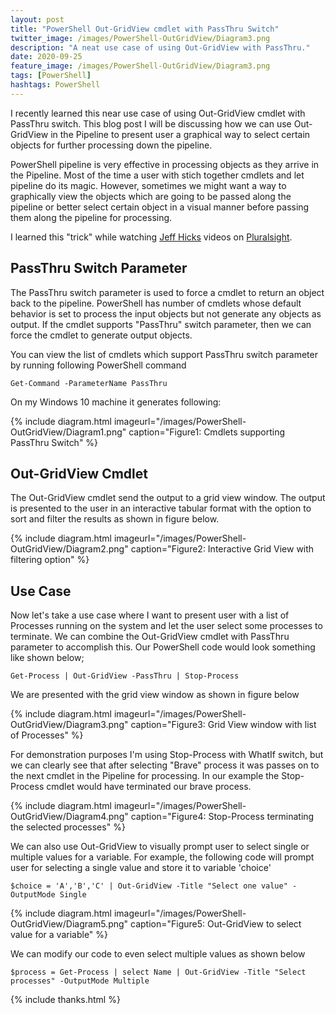 ```yaml
---
layout: post
title: "PowerShell Out-GridView cmdlet with PassThru Switch"
twitter_image: /images/PowerShell-OutGridView/Diagram3.png
description: "A neat use case of using Out-GridView with PassThru."
date: 2020-09-25
feature_image: /images/PowerShell-OutGridView/Diagram3.png
tags: [PowerShell]
hashtags: PowerShell
---
```

I recently learned this near use case of using Out-GridView cmdlet with PassThru switch. This blog post I will be discussing how we can use Out-GridView in the Pipeline to present user a graphical way to select certain objects for further processing down the pipeline.
<!--more-->

PowerShell pipeline is very effective in processing objects as they arrive in the Pipeline. Most of the time a user with stich together cmdlets and let pipeline do its magic. However, sometimes we might want a way to graphically view the objects which are going to be passed along the pipeline or better select certain object in a visual manner before passing them along the pipeline for processing.

I learned this "trick" while watching [Jeff Hicks](https://twitter.com/JeffHicks) videos on [Pluralsight](https://pluralsight.com).

## PassThru Switch Parameter
The PassThru switch parameter is used to force a cmdlet to return an object back to the pipeline. PowerShell has number of cmdlets whose default behavior is set to process the input objects but not generate any objects as output. If the cmdlet supports "PassThru" switch parameter, then we can force the cmdlet to generate output objects.

You can view the list of cmdlets which support PassThru switch parameter by running following PowerShell command
```
Get-Command -ParameterName PassThru
```
On my Windows 10 machine it generates following:

{% include diagram.html imageurl="/images/PowerShell-OutGridView/Diagram1.png" caption="Figure1: Cmdlets supporting PassThru Switch" %}

## Out-GridView Cmdlet

The Out-GridView cmdlet send the output to a grid view window. The output is presented to the user in an interactive tabular format with the option to sort and filter the results as shown in figure below.

{% include diagram.html imageurl="/images/PowerShell-OutGridView/Diagram2.png" caption="Figure2: Interactive Grid View with filtering option" %}

## Use Case

Now let's take a use case where I want to present user with a list of Processes running on the system and let the user select some processes to terminate. We can combine the Out-GridView cmdlet with PassThru parameter to accomplish this.
Our PowerShell code would look something like shown below; 

```
Get-Process | Out-GridView -PassThru | Stop-Process
```
We are presented with the grid view window as shown in figure below

{% include diagram.html imageurl="/images/PowerShell-OutGridView/Diagram3.png" caption="Figure3: Grid View window with list of Processes" %}

For demonstration purposes I'm using Stop-Process with WhatIf switch, but we can clearly see that after selecting "Brave" process it was passes on to the next cmdlet in the Pipeline for processing. In our example the Stop-Process cmdlet would have terminated our brave process.

{% include diagram.html imageurl="/images/PowerShell-OutGridView/Diagram4.png" caption="Figure4: Stop-Process terminating the selected processes" %}

We can also use Out-GridView to visually prompt user to select single or multiple values for a variable. For example, the following code will prompt user for selecting a single value and store it to variable 'choice'

```
$choice = 'A','B','C' | Out-GridView -Title "Select one value" -OutputMode Single
```
{% include diagram.html imageurl="/images/PowerShell-OutGridView/Diagram5.png" caption="Figure5: Out-GridView to select value for a variable" %}

We can modify our code to even select multiple values as shown below

```
$process = Get-Process | select Name | Out-GridView -Title "Select processes" -OutputMode Multiple
```

{% include thanks.html %}